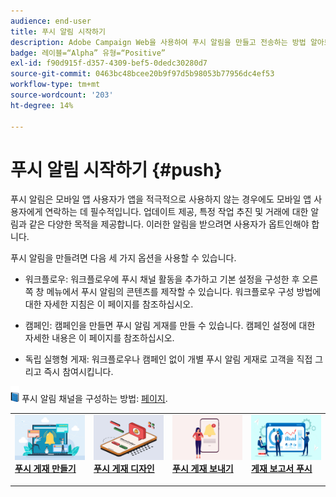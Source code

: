 ```yaml
---
audience: end-user
title: 푸시 알림 시작하기
description: Adobe Campaign Web을 사용하여 푸시 알림을 만들고 전송하는 방법 알아보기
badge: 레이블=“Alpha” 유형=“Positive”
exl-id: f90d915f-d357-4309-bef5-0dedc30280d7
source-git-commit: 0463bc48bcee20b9f97d5b98053b77956dc4ef53
workflow-type: tm+mt
source-wordcount: '203'
ht-degree: 14%

---
```


# 푸시 알림 시작하기 {#push}

푸시 알림은 모바일 앱 사용자가 앱을 적극적으로 사용하지 않는 경우에도 모바일 앱 사용자에게 연락하는 데 필수적입니다. 업데이트 제공, 특정 작업 추진 및 거래에 대한 알림과 같은 다양한 목적을 제공합니다. 이러한 알림을 받으려면 사용자가 옵트인해야 합니다.

푸시 알림을 만들려면 다음 세 가지 옵션을 사용할 수 있습니다.

* 워크플로우: 워크플로우에 푸시 채널 활동을 추가하고 기본 설정을 구성한 후 오른쪽 창 메뉴에서 푸시 알림의 콘텐츠를 제작할 수 있습니다. 워크플로우 구성 방법에 대한 자세한 지침은 이 페이지를 참조하십시오.

* 캠페인: 캠페인을 만들면 푸시 알림 게재를 만들 수 있습니다. 캠페인 설정에 대한 자세한 내용은 이 페이지를 참조하십시오.

* 독립 실행형 게재: 워크플로우나 캠페인 없이 개별 푸시 알림 게재로 고객을 직접 그리고 즉시 참여시킵니다.

![](../assets/do-not-localize/book.png) 푸시 알림 채널을 구성하는 방법: [페이지](https://experienceleague.corp.adobe.com/docs/campaign/campaign-v8/campaigns/send/push.html?lang=en).

<table style="table-layout:fixed"><tr style="border: 0;">
<td>
<a href="create-push.md">
<img alt="리드" src="assets/do-not-localize/push_create.jpeg">
</a>
<div><a href="create-push.md"><strong>푸시 게재 만들기</strong>
</div>
<p>
</td>
<td>
<a href="content-push.md">
<img alt="저빈도" src="assets/do-not-localize/push_design.jpeg">
</a>
<div>
<a href="content-push.md"><strong>푸시 게재 디자인<strong></strong></a>
</div>
<p></td>
<td>
<a href="send-push.md">
<img alt="유효성 검사" src="assets/do-not-localize/push_send.jpeg">
</a>
<div>
<a href="send-push.md"><strong>푸시 게재 보내기</strong></a>
</div>
<p>
</td>
<td>
<a href="send-push.md">
<img alt="유효성 검사" src="assets/do-not-localize/push_report.jpeg">
</a>
<div>
<a href="send-push.md"><strong>게재 보고서 푸시</strong></a>
</div>
<p>
</td>
</tr></table>
